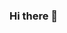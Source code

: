 ### Hi there 👋

<!--
**JA238/JA238** is a ✨ _special_ ✨ repository because its `README.md` (this file) appears on your GitHub profile.

Here are some ideas to get you started:

- 🔭 I’m currently working on WEB DEVELOPMENT
- 🌱 I’m currently learning HTML,JS,C,JAVA
- 👯 I’m looking to collaborate on WEB DEVELOPMENT
- 🤔 I’m looking for help with WEB DEVELOPMENT
- 💬 Ask me about MYSELF
- 📫 How to reach me: jadarsh031@gmail.com
- 😄 Pronouns: HE/HIM
- ⚡ Fun fact: NOTHING IS IMPOSSIBLE
